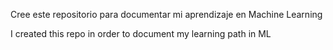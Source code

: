 Cree este repositorio para documentar mi aprendizaje en Machine Learning

I created this repo in order to document my learning path in ML
